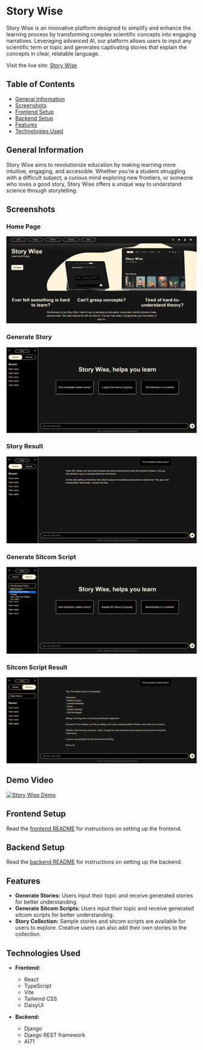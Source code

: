 # Story Wise

Story Wise is an innovative platform designed to simplify and enhance the learning process by transforming complex scientific concepts into engaging narratives. Leveraging advanced AI, our platform allows users to input any scientific term or topic and generates captivating stories that explain the concepts in clear, relatable language.

Visit the live site: [Story Wise](https://story-wise.netlify.app)

## Table of Contents

- [General Information](#general-information)
- [Screenshots](#screenshots)
- [Frontend Setup](#frontend-setup)
- [Backend Setup](#backend-setup)
- [Features](#features)
- [Technologies Used](#technologies-used)

## General Information

Story Wise aims to revolutionize education by making learning more intuitive, engaging, and accessible. Whether you're a student struggling with a difficult subject, a curious mind exploring new frontiers, or someone who loves a good story, Story Wise offers a unique way to understand science through storytelling.

## Screenshots

### Home Page

![Home Page](./screenshots/Home.png)

### Generate Story

![Generate Story](./screenshots/generate_story.png)

### Story Result

![Story Result](./screenshots/generate_story-2.png)

### Generate Sitcom Script

![Generate Sitcom Script](./screenshots/generate_sitcom.png)

### Sitcom Script Result

![Sitcom Script Result](./screenshots/generate_sitcom_2.png)

## Demo Video

[![Story Wise Demo](https://drive.google.com/file/d/1uQnZtGxKhlRaDwYSTvKn6waVOcpN-_D5/view?usp=sharing)](https://drive.google.com/file/d/1uQnZtGxKhlRaDwYSTvKn6waVOcpN-_D5/view?usp=sharing)

## Frontend Setup

Read the [frontend README](./frontend/README.md) for instructions on setting up the frontend.

## Backend Setup

Read the [backend README](./backend/README.md) for instructions on setting up the backend.


## Features

- **Generate Stories:** Users input their topic and receive generated stories for better understanding.
- **Generate Sitcom Scripts:** Users input their topic and receive generated sitcom scripts for better understanding.
- **Story Collection:** Sample stories and sitcom scripts are available for users to explore. Creative users can also add their own stories to the collection.

## Technologies Used

- **Frontend:**
  - React
  - TypeScript
  - Vite
  - Tailwind CSS
  - DaisyUI

- **Backend:**
  - Django
  - Django REST framework
  - AI71